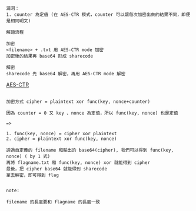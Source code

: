 ```
漏洞：
1. counter 為定值 (在 AES-CTR 模式，counter 可以讓每次加密出來的結果不同，即便是相同明文)

解題流程

加密
<filename> + .txt 用 AES-CTR mode 加密
加密後的結果再 base64 形成 sharecode

解密
sharecode 先 base64 解密，再用 AES-CTR mode 解密

```

   [AES-CTR](https://zh.wikipedia.org/wiki/%E5%88%86%E7%BB%84%E5%AF%86%E7%A0%81%E5%B7%A5%E4%BD%9C%E6%A8%A1%E5%BC%8F#/media/File:Ctr_encryption.png)

```

加密方式 cipher = plaintext xor func(key, nonce+counter)

因為 counter = 0 又 key 、nonce 為定值，所以 func(key, nonce) 也是定值

=> 

1. func(key, nonce) = cipher xor plaintext
2. cipher = plaintext xor func(key, nonce)

透過自定義的 filename 和輸出的 base64(cipher), 我們可以得到 func(key, nonce) ( by 1 式)
再將 flagname.txt 和 func(key, nonce) xor 就能得到 cipher 
最後，把 cipher base64 就能得到 sharecode 
拿去解密，即可得到 flag


note:

filename 的長度要和 flagname 的長度一致

```
